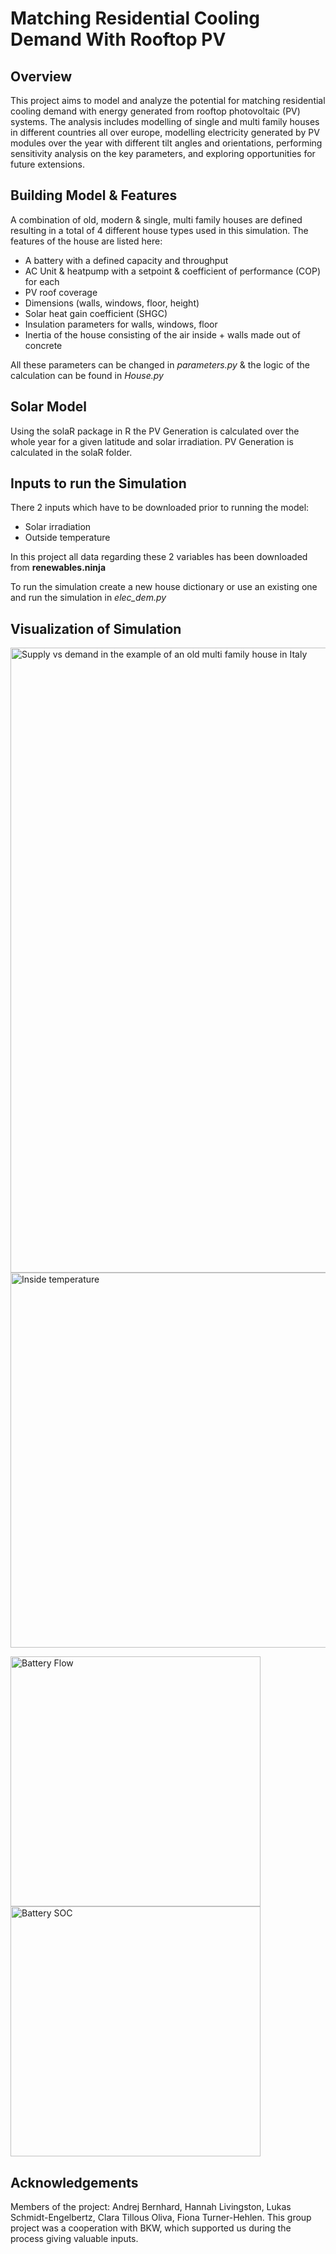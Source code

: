 # Matching Residential Cooling Demand With Rooftop PV
## Overview
This project aims to model and analyze the potential for matching residential cooling demand with energy generated from rooftop photovoltaic (PV) systems. The analysis includes modelling of single and multi family houses in different countries all over europe, modelling electricity generated by PV modules over the year with different tilt angles and orientations, performing sensitivity analysis on the key parameters, and exploring opportunities for future extensions.

## Building Model & Features

A combination of old, modern & single, multi family houses are defined resulting in a total of 4 different house types used in this simulation. 
The features of the house are listed here:
- A battery with a defined capacity and throughput
- AC Unit & heatpump with a setpoint & coefficient of performance (COP) for each
- PV roof coverage
- Dimensions (walls, windows, floor, height)
- Solar heat gain coefficient (SHGC)
- Insulation parameters for walls, windows, floor
- Inertia of the house consisting of the air inside + walls made out of concrete

All these parameters can be changed in *parameters.py* & the logic of the calculation can be found in *House.py*

## Solar Model

Using the solaR package in R the PV Generation is calculated over the whole year for a given latitude and solar irradiation.
PV Generation is calculated in the solaR folder.

## Inputs to run the Simulation

There 2 inputs which have to be downloaded prior to running the model:
- Solar irradiation 
- Outside temperature

In this project all data regarding these 2 variables has been downloaded from **renewables.ninja**

To run the simulation create a new house dictionary or use an existing one and run the simulation in *elec_dem.py*

## Visualization of Simulation

<img src="https://github.com/beandrej/BKW_CS4/blob/main/example%20plots/IT_supply_demand_old_MFH.png" alt="Supply vs demand in the example of an old multi family house in Italy" width="1000" />
<img src="https://github.com/beandrej/BKW_CS4/blob/main/example%20plots/IT_t_inside.png" alt="Inside temperature" width="600" />
<p float="center">
  <img src="https://github.com/beandrej/BKW_CS4/blob/main/example%20plots/IT_battery_flow_old_MFH.png" alt="Battery Flow" width="400" />
  <img src="https://github.com/beandrej/BKW_CS4/blob/main/example%20plots/IT_battery_SOC_old_MFH.png" alt="Battery SOC" width="400" />
</p>

## Acknowledgements

Members of the project: Andrej Bernhard, Hannah Livingston, Lukas Schmidt-Engelbertz, Clara Tillous Oliva, Fiona Turner-Hehlen.
This group project was a cooperation with BKW, which supported us during the process giving valuable inputs.
